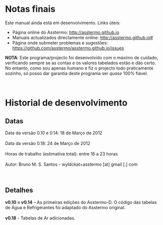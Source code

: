 

# Notas finais

Este manual ainda está em desenvolvimento. Links úteis:
  * Página online do Asstermo: http://asstermo.github.io
  * Manuais actualizados directamente online: http://asstermo.github.io#
  * Página onde submeter problemas e sugestões: https://github.com/asstermo/asstermo.github.io/issues

**NOTA**: Este programa/projecto foi desenvolvido com o máximo de cuidado, verificando sempre se as contas e os valores tabelados estão e dão certo. No entanto, como sou apenas humano e fiz o projecto todo praticamente sozinho, só posso dar garantia deste programa ser _quase_ 100% fiável.

<br>
<h1>Historial de desenvolvimento</h1>
<h2>Datas</h2>
Data da versão 0.10 e 0.14: 18 de Março de 2012<br>
<br>
Data da versão 0.18: 24 de Março de 2012<br>
<br>
Horas de trabalho (estimativa total): entre 16 a 23 horas<br>
<br>
Autor: Bruno M. S. Santos - wyldckat+asstermo [at] gmail [.] com<br>
<br>
<br>
<h2>Detalhes</h2>
<b>v0.10</b> e <b>v0.14</b> – As primeiras edições do Asstermo-D. O código das tabelas de Água e Refrigerantes foi adaptado do Asstermo original.<br>
<br>
<b>v0.18</b> - Tabelas de Ar adicionadas.<br>
